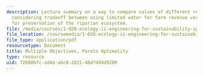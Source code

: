 ```yaml
---
description: Lecture summary on a way to compare values of different resource uses
  considering tradeoff between using limited water for farm revenue versus using water
  for preservation of the riparian ecosystem.
file: /media/courses/1-020-ecology-ii-engineering-for-sustainability-spring-2008/72600bfcad4aa6c8202148d7d49d9209_lec20.pdf
file_location: /coursemedia/1-020-ecology-ii-engineering-for-sustainability-spring-2008/72600bfcad4aa6c8202148d7d49d9209_lec20.pdf
file_type: application/pdf
resourcetype: Document
title: Multiple Objectives, Pareto Optimality
type: resource
uid: 72600bfc-ad4a-a6c8-2021-48d7d49d9209
---
```

